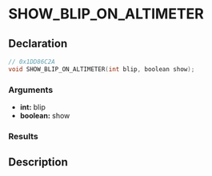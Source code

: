 # SHOW_BLIP_ON_ALTIMETER

## Declaration
```cpp
// 0x1DD86C2A
void SHOW_BLIP_ON_ALTIMETER(int blip, boolean show);
```

### Arguments
- **int:** blip
- **boolean:** show

### Results

## Description
